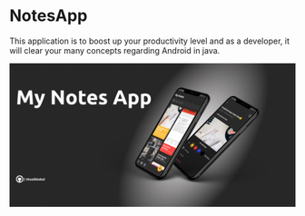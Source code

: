 # NotesApp
This application is to boost up your productivity level and as a developer, it will clear your many concepts regarding Android in java.


<p align="center">

<Img src="app/src/main/res/drawable/thumbnail.png" />

</p>

